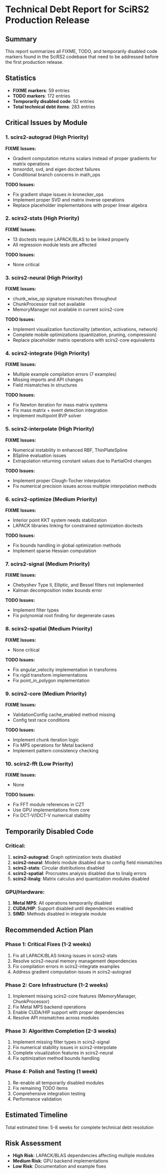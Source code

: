# Technical Debt Report for SciRS2 Production Release

## Summary
This report summarizes all FIXME, TODO, and temporarily disabled code markers found in the SciRS2 codebase that need to be addressed before the first production release.

## Statistics
- **FIXME markers**: 59 entries
- **TODO markers**: 172 entries  
- **Temporarily disabled code**: 52 entries
- **Total technical debt items**: 283 entries

## Critical Issues by Module

### 1. scirs2-autograd (High Priority)
**FIXME Issues:**
- Gradient computation returns scalars instead of proper gradients for matrix operations
- tensordot, svd, and eigen doctest failures
- Conditional branch concerns in math_ops

**TODO Issues:**
- Fix gradient shape issues in kronecker_ops
- Implement proper SVD and matrix inverse operations
- Replace placeholder implementations with proper linear algebra

### 2. scirs2-stats (High Priority)  
**FIXME Issues:**
- 13 doctests require LAPACK/BLAS to be linked properly
- All regression module tests are affected

**TODO Issues:**
- None critical

### 3. scirs2-neural (High Priority)
**FIXME Issues:**
- chunk_wise_op signature mismatches throughout
- ChunkProcessor trait not available
- MemoryManager not available in current scirs2-core

**TODO Issues:**
- Implement visualization functionality (attention, activations, network)
- Complete mobile optimizations (quantization, pruning, compression)
- Replace placeholder matrix operations with scirs2-core equivalents

### 4. scirs2-integrate (High Priority)
**FIXME Issues:**
- Multiple example compilation errors (7 examples)
- Missing imports and API changes
- Field mismatches in structures

**TODO Issues:**
- Fix Newton iteration for mass matrix systems
- Fix mass matrix + event detection integration
- Implement multipoint BVP solver

### 5. scirs2-interpolate (High Priority)
**FIXME Issues:**
- Numerical instability in enhanced RBF, ThinPlateSpline
- BSpline evaluation issues
- Extrapolation returning constant values due to PartialOrd changes

**TODO Issues:**
- Implement proper Clough-Tocher interpolation
- Fix numerical precision issues across multiple interpolation methods

### 6. scirs2-optimize (Medium Priority)
**FIXME Issues:**
- Interior point KKT system needs stabilization
- LAPACK libraries linking for constrained optimization doctests

**TODO Issues:**
- Fix bounds handling in global optimization methods
- Implement sparse Hessian computation

### 7. scirs2-signal (Medium Priority)
**FIXME Issues:**
- Chebyshev Type II, Elliptic, and Bessel filters not implemented
- Kalman decomposition index bounds error

**TODO Issues:**
- Implement filter types
- Fix polynomial root finding for degenerate cases

### 8. scirs2-spatial (Medium Priority)
**FIXME Issues:**
- None critical

**TODO Issues:**
- Fix angular_velocity implementation in transforms
- Fix rigid transform implementations
- Fix point_in_polygon implementation

### 9. scirs2-core (Medium Priority)
**FIXME Issues:**
- ValidationConfig cache_enabled method missing
- Config test race conditions

**TODO Issues:**
- Implement chunk iteration logic
- Fix MPS operations for Metal backend
- Implement pattern consistency checking

### 10. scirs2-fft (Low Priority)
**FIXME Issues:**
- None

**TODO Issues:**
- Fix FFT module references in CZT
- Use GPU implementations from core
- Fix DCT-V/IDCT-V numerical stability

## Temporarily Disabled Code
### Critical:
1. **scirs2-autograd**: Graph optimization tests disabled
2. **scirs2-neural**: Models module disabled due to config field mismatches
3. **scirs2-stats**: Circular distributions disabled
4. **scirs2-spatial**: Procrustes analysis disabled due to linalg errors
5. **scirs2-linalg**: Matrix calculus and quantization modules disabled

### GPU/Hardware:
1. **Metal MPS**: All operations temporarily disabled
2. **CUDA/HIP**: Support disabled until dependencies enabled
3. **SIMD**: Methods disabled in integrate module

## Recommended Action Plan

### Phase 1: Critical Fixes (1-2 weeks)
1. Fix all LAPACK/BLAS linking issues in scirs2-stats
2. Resolve scirs2-neural memory management dependencies
3. Fix compilation errors in scirs2-integrate examples
4. Address gradient computation issues in scirs2-autograd

### Phase 2: Core Infrastructure (1-2 weeks)
1. Implement missing scirs2-core features (MemoryManager, ChunkProcessor)
2. Fix Metal MPS backend operations
3. Enable CUDA/HIP support with proper dependencies
4. Resolve API mismatches across modules

### Phase 3: Algorithm Completion (2-3 weeks)
1. Implement missing filter types in scirs2-signal
2. Fix numerical stability issues in scirs2-interpolate
3. Complete visualization features in scirs2-neural
4. Fix optimization method bounds handling

### Phase 4: Polish and Testing (1 week)
1. Re-enable all temporarily disabled modules
2. Fix remaining TODO items
3. Comprehensive integration testing
4. Performance validation

## Estimated Timeline
Total estimated time: 5-8 weeks for complete technical debt resolution

## Risk Assessment
- **High Risk**: LAPACK/BLAS dependencies affecting multiple modules
- **Medium Risk**: GPU backend implementations
- **Low Risk**: Documentation and example fixes